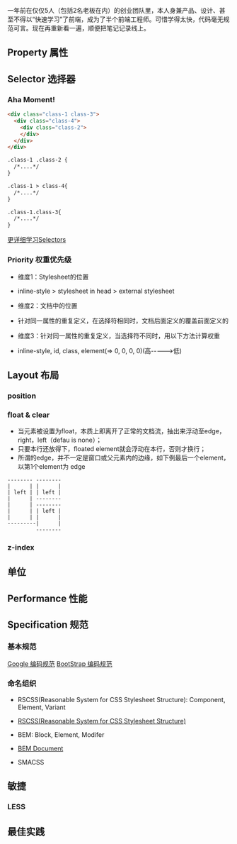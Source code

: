 一年前在仅仅5人（包括2名老板在内）的创业团队里，本人身兼产品、设计、甚至不得以“快速学习”了前端，成为了半个前端工程师。可惜学得太快，代码毫无规范可言。现在再重新看一遍，顺便把笔记记录线上。

## Property 属性

## Selector 选择器

### Aha Moment!

```html
<div class="class-1 class-3">
  <div class="class-4">
    <div class="class-2">
    </div>
  </div>
</div>

.class-1 .class-2 {
  /*....*/
}

.class-1 > class-4{
  /*....*/
}

.class-1.class-3{
  /*....*/
}
```

[更详细学习Selectors](http://www.smashingmagazine.com/2009/08/17/taming-advanced-css-selectors/)


### Priority 权重优先级


- 维度1：Stylesheet的位置
 + inline-style > stylesheet in head > external stylesheet
- 维度2：文档中的位置
 + 针对同一属性的重复定义，在选择符相同时，文档后面定义的覆盖前面定义的
- 维度3：针对同一属性的重复定义，当选择符不同时，用以下方法计算权重
 + inline-style, id, class, element(=> 0, 0, 0, 0)(高----->低)


## Layout 布局
### position

### float & clear

- 当元素被设置为float，本质上即离开了正常的文档流，抽出来浮动至edge，right，left（defau is none）；
- 只要本行还放得下，floated element就会浮动在本行，否则才换行；
- 所谓的edge，并不一定是窗口或父元素内的边缘，如下例最后一个element，以第1个element为 edge
```
-------- --------
|      | |      |
| left | | left |
|      | --------
|      | --------
|      | | left |
|      | |      |
---------|      |
         --------

```


### z-index

## 单位

## Performance 性能

## Specification 规范
### 基本规范
[Google 编码规范](https://google.github.io/styleguide/htmlcssguide.xml)
[BootStrap 编码规范](http://codeguide.bootcss.com/)

### 命名组织

- RSCSS(Reasonable System for CSS Stylesheet Structure): Component, Element, Variant
 + [RSCSS(Reasonable System for CSS Stylesheet Structure)](http://zhibimo.com/read/Ashu/front-end-style-guide/css/structure.html)
- BEM: Block, Element, Modifer
 + [BEM Document](https://en.bem.info/methodology/quick-start/)
- SMACSS

## 敏捷
### LESS


## 最佳实践


